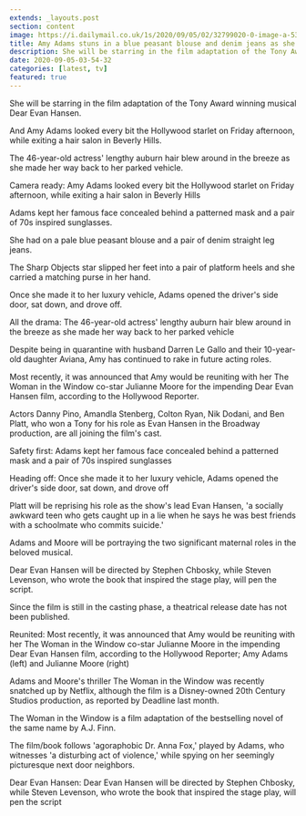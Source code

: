 ```yaml
---
extends: _layouts.post
section: content
image: https://i.dailymail.co.uk/1s/2020/09/05/02/32799020-0-image-a-53_1599269837397.jpg 
title: Amy Adams stuns in a blue peasant blouse and denim jeans as she exits a hair salon in Beverly Hills 
description: She will be starring in the film adaptation of the Tony Award winning musical Dear Evan Hansen.  
date: 2020-09-05-03-54-32 
categories: [latest, tv] 
featured: true 
--- 
```

She will be starring in the film adaptation of the Tony Award winning musical Dear Evan Hansen. 

And Amy Adams looked every bit the Hollywood starlet on Friday afternoon, while exiting a hair salon in Beverly Hills.

The 46-year-old actress' lengthy auburn hair blew around in the breeze as she made her way back to her parked vehicle.

Camera ready: Amy Adams looked every bit the Hollywood starlet on Friday afternoon, while exiting a hair salon in Beverly Hills

Adams kept her famous face concealed behind a patterned mask and a pair of 70s inspired sunglasses. 

She had on a pale blue peasant blouse and a pair of denim straight leg jeans.

The Sharp Objects star slipped her feet into a pair of platform heels and she carried a matching purse in her hand.

Once she made it to her luxury vehicle, Adams opened the driver's side door, sat down, and drove off. 

All the drama: The 46-year-old actress' lengthy auburn hair blew around in the breeze as she made her way back to her parked vehicle

Despite being in quarantine with husband Darren Le Gallo and their 10-year-old daughter Aviana, Amy has continued to rake in future acting roles.

Most recently, it was announced that Amy would be reuniting with her The Woman in the Window co-star Julianne Moore for the impending Dear Evan Hansen film, according to the Hollywood Reporter.

Actors Danny Pino, Amandla Stenberg, Colton Ryan, Nik Dodani, and Ben Platt, who won a Tony for his role as Evan Hansen in the Broadway production, are all joining the film's cast.

Safety first: Adams kept her famous face concealed behind a patterned mask and a pair of 70s inspired sunglasses

Heading off: Once she made it to her luxury vehicle, Adams opened the driver's side door, sat down, and drove off

Platt will be reprising his role as the show's lead Evan Hansen, 'a socially awkward teen who gets caught up in a lie when he says he was best friends with a schoolmate who commits suicide.' 

Adams and Moore will be portraying the two significant maternal roles in the beloved musical.

Dear Evan Hansen will be directed by Stephen Chbosky, while Steven Levenson, who wrote the book that inspired the stage play, will pen the script.

Since the film is still in the casting phase, a theatrical release date has not been published.

Reunited: Most recently, it was announced that Amy would be reuniting with her The Woman in the Window co-star Julianne Moore in the impending Dear Evan Hansen film, according to the Hollywood Reporter; Amy Adams (left) and Julianne Moore (right)

Adams and Moore's thriller The Woman in the Window was recently snatched up by Netflix, although the film is a Disney-owned 20th Century Studios production, as reported by Deadline last month. 

The Woman in the Window is a film adaptation of the bestselling novel of the same name by A.J. Finn.

The film/book follows 'agoraphobic Dr. Anna Fox,' played by Adams, who witnesses 'a disturbing act of violence,' while spying on her seemingly picturesque next door neighbors. 

Dear Evan Hansen: Dear Evan Hansen will be directed by Stephen Chbosky, while Steven Levenson, who wrote the book that inspired the stage play, will pen the script

